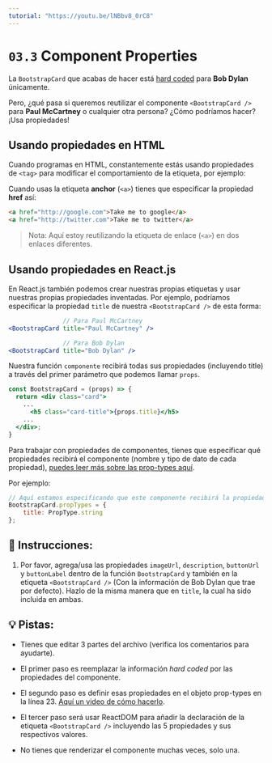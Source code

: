 ```yaml
---
tutorial: "https://youtu.be/lNBbv8_0rC8"
---
```



# `03.3` Component Properties

La `BootstrapCard` que acabas de hacer está [hard coded](https://es.wikipedia.org/wiki/Codificaci%C3%B3n_r%C3%ADgida) para **Bob Dylan** únicamente.

Pero, ¿qué pasa si queremos reutilizar el componente `<BootstrapCard />` para **Paul McCartney** o cualquier otra persona? ¿Cómo podríamos hacer? ¡Usa propiedades!

## Usando propiedades en HTML

Cuando programas en HTML, constantemente estás usando propiedades de `<tag>` para modificar el comportamiento de la etiqueta, por ejemplo:

Cuando usas la etiqueta **anchor** (`<a>`) tienes que especificar la propiedad **href** así:

```html
<a href="http://google.com">Take me to google</a>
<a href="http://twitter.com">Take me to twitter</a>
```

> Nota: Aquí estoy reutilizando la etiqueta de enlace (`<a>`) en dos enlaces diferentes.

## Usando propiedades en React.js

En React.js también podemos crear nuestras propias etiquetas y usar nuestras propias propiedades inventadas. Por ejemplo, podríamos especificar la propiedad `title` de nuestra `<BootstrapCard />` de esta forma:

```jsx
               // Para Paul McCartney
<BootstrapCard title="Paul McCartney" />

               // Para Bob Dylan
<BootstrapCard title="Bob Dylan" />
```

Nuestra función `componente` recibirá todas sus propiedades (incluyendo title) a través del primer parámetro que podemos llamar `props`.

```jsx
const BootstrapCard = (props) => {
  return <div class="card">
    ...
      <h5 class="card-title">{props.title}</h5>
    ...
  </div>;
}
```

Para trabajar con propiedades de componentes, tienes que especificar qué propiedades recibirá el componente (nombre y tipo de dato de cada propiedad), [puedes leer más sobre las prop-types aquí](https://reactjs.org/docs/typechecking-with-proptypes.html). 

Por ejemplo:

```js
// Aquí estamos especificando que este componente recibirá la propiedad "title" y será un string.
BootstrapCard.propTypes = {
	title: PropType.string
};
```

## 📝 Instrucciones:

1. Por favor, agrega/usa las propiedades `imageUrl`, `description`, `buttonUrl` y `buttonLabel` dentro de la función `BootstrapCard` y también en la etiqueta `<BootstrapCard />` (Con la información de Bob Dylan que trae por defecto). Hazlo de la misma manera que en `title`, la cual ha sido incluida en ambas.

## 💡 Pistas:

+ Tienes que editar 3 partes del archivo (verifica los comentarios para ayudarte).

+ El primer paso es reemplazar la información *hard coded* por las propiedades del componente.

+ El segundo paso es definir esas propiedades en el objeto prop-types en la línea 23. [Aquí un video de cómo hacerlo](https://www.youtube.com/watch?v=oty7VGcXK44).

+ El tercer paso será usar ReactDOM para añadir la declaración de la etiqueta `<BootstrapCard />` incluyendo las 5 propiedades y sus respectivos valores.

+ No tienes que renderizar el componente muchas veces, solo una.
